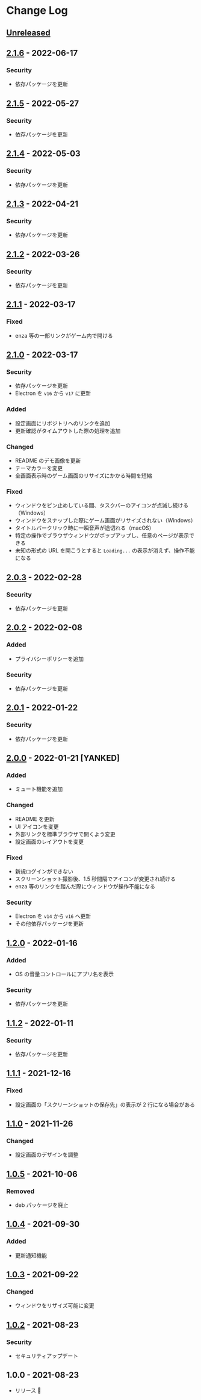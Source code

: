 # Change Log

## [Unreleased]

## [2.1.6] - 2022-06-17

### Security

- 依存パッケージを更新

## [2.1.5] - 2022-05-27

### Security

- 依存パッケージを更新

## [2.1.4] - 2022-05-03

### Security

- 依存パッケージを更新

## [2.1.3] - 2022-04-21

### Security

- 依存パッケージを更新

## [2.1.2] - 2022-03-26

### Security

- 依存パッケージを更新

## [2.1.1] - 2022-03-17

### Fixed

- enza 等の一部リンクがゲーム内で開ける

## [2.1.0] - 2022-03-17

### Security

- 依存パッケージを更新
- Electron を `v16` から `v17` に更新

### Added

- 設定画面にリポジトリへのリンクを追加
- 更新確認がタイムアウトした際の処理を追加

### Changed

- README のデモ画像を更新
- テーマカラーを変更
- 全画面表示時のゲーム画面のリサイズにかかる時間を短縮

### Fixed

- ウィンドウをピン止めしている間、タスクバーのアイコンが点滅し続ける（Windows）
- ウィンドウをスナップした際にゲーム画面がリサイズされない（Windows）
- タイトルバークリック時に一瞬音声が途切れる（macOS）
- 特定の操作でブラウザウィンドウがポップアップし、任意のページが表示できる
- 未知の形式の URL を開こうとすると `Loading...` の表示が消えず、操作不能になる

## [2.0.3] - 2022-02-28

### Security

- 依存パッケージを更新

## [2.0.2] - 2022-02-08

### Added

- プライバシーポリシーを追加

### Security

- 依存パッケージを更新

## [2.0.1] - 2022-01-22

### Security

- 依存パッケージを更新

## [2.0.0] - 2022-01-21 [YANKED]

### Added

- ミュート機能を追加

### Changed

- README を更新
- UI アイコンを変更
- 外部リンクを標準ブラウザで開くよう変更
- 設定画面のレイアウトを変更

### Fixed

- 新規ログインができない
- スクリーンショット撮影後、1.5 秒間隔でアイコンが変更され続ける
- enza 等のリンクを踏んだ際にウィンドウが操作不能になる

### Security

- Electron を `v14` から `v16` へ更新
- その他依存パッケージを更新

## [1.2.0] - 2022-01-16

### Added

- OS の音量コントロールにアプリ名を表示

### Security

- 依存パッケージを更新

## [1.1.2] - 2022-01-11

### Security

- 依存パッケージを更新

## [1.1.1] - 2021-12-16

### Fixed

- 設定画面の「スクリーンショットの保存先」の表示が 2 行になる場合がある

## [1.1.0] - 2021-11-26

### Changed

- 設定画面のデザインを調整

## [1.0.5] - 2021-10-06

### Removed

- deb パッケージを廃止

## [1.0.4] - 2021-09-30

### Added

- 更新通知機能

## [1.0.3] - 2021-09-22

### Changed

- ウィンドウをリザイズ可能に変更

## [1.0.2] - 2021-08-23

### Security

- セキュリティアップデート

## 1.0.0 - 2021-08-23

- リリース 🎉

[unreleased]: https://github.com/arrow2nd/serizawa/compare/v2.1.6...HEAD
[2.1.6]: https://github.com/arrow2nd/serizawa/compare/v2.1.5...v2.1.6
[2.1.5]: https://github.com/arrow2nd/serizawa/compare/v2.1.4...v2.1.5
[2.1.4]: https://github.com/arrow2nd/serizawa/compare/v2.1.3...v2.1.4
[2.1.3]: https://github.com/arrow2nd/serizawa/compare/v2.1.2...v2.1.3
[2.1.2]: https://github.com/arrow2nd/serizawa/compare/v2.1.1...v2.1.2
[2.1.1]: https://github.com/arrow2nd/serizawa/compare/v2.1.0...v2.1.1
[2.1.0]: https://github.com/arrow2nd/serizawa/compare/v2.0.3...v2.1.0
[2.0.3]: https://github.com/arrow2nd/serizawa/compare/v2.0.2...v2.0.3
[2.0.2]: https://github.com/arrow2nd/serizawa/compare/v2.0.1...v2.0.2
[2.0.1]: https://github.com/arrow2nd/serizawa/compare/v2.0.0...v2.0.1
[2.0.0]: https://github.com/arrow2nd/serizawa/compare/v1.2.0...v2.0.0
[1.2.0]: https://github.com/arrow2nd/serizawa/compare/v1.1.2...v1.2.0
[1.1.2]: https://github.com/arrow2nd/serizawa/compare/v1.1.1...v1.1.2
[1.1.1]: https://github.com/arrow2nd/serizawa/compare/v1.1.0...v1.1.1
[1.1.0]: https://github.com/arrow2nd/serizawa/compare/v1.0.5...v1.1.0
[1.0.5]: https://github.com/arrow2nd/serizawa/compare/v1.0.4...v1.0.5
[1.0.4]: https://github.com/arrow2nd/serizawa/compare/v1.0.3...v1.0.4
[1.0.3]: https://github.com/arrow2nd/serizawa/compare/v1.0.2...v1.0.3
[1.0.2]: https://github.com/arrow2nd/serizawa/compare/v1.0.0...v1.0.2
